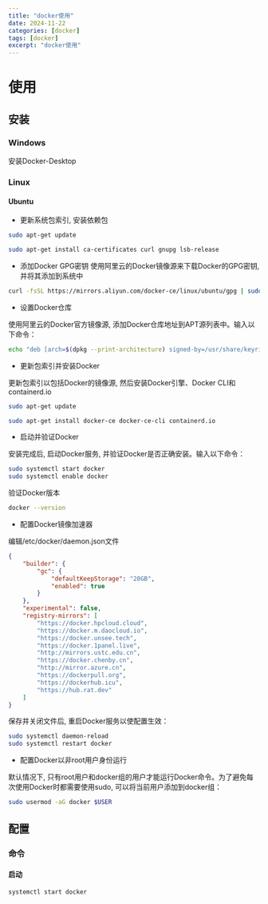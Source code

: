 ```yaml
---
title: "docker使用"
date: 2024-11-22
categories: [docker]
tags: [docker]
excerpt: "docker使用"
---
```


# 使用

## 安装

### Windows

安装Docker-Desktop

### Linux

#### Ubuntu

- 更新系统包索引, 安装依赖包

```sh
sudo apt-get update

sudo apt-get install ca-certificates curl gnupg lsb-release
```

- 添加Docker GPG密钥
使用阿里云的Docker镜像源来下载Docker的GPG密钥, 并将其添加到系统中

```sh
curl -fsSL https://mirrors.aliyun.com/docker-ce/linux/ubuntu/gpg | sudo gpg --dearmor -o /usr/share/keyrings/docker-archive-keyring.gpg
```

- 设置Docker仓库

使用阿里云的Docker官方镜像源, 添加Docker仓库地址到APT源列表中。输入以下命令：

```sh    
echo "deb [arch=$(dpkg --print-architecture) signed-by=/usr/share/keyrings/docker-archive-keyring.gpg] https://mirrors.aliyun.com/docker-ce/linux/ubuntu $(lsb_release -cs) stable" | sudo tee /etc/apt/sources.list.d/docker.list > /dev/null
```

- 更新包索引并安装Docker

更新包索引以包括Docker的镜像源, 然后安装Docker引擎、Docker CLI和containerd.io

```sh
sudo apt-get update

sudo apt-get install docker-ce docker-ce-cli containerd.io
```

- 启动并验证Docker

安装完成后, 启动Docker服务, 并验证Docker是否正确安装。输入以下命令：

```sh
sudo systemctl start docker
sudo systemctl enable docker
```

验证Docker版本

```sh
docker --version
```

- 配置Docker镜像加速器

编辑/etc/docker/daemon.json文件

```json
{
    "builder": {
        "gc": {
            "defaultKeepStorage": "20GB",
            "enabled": true
        }
    },
    "experimental": false,
    "registry-mirrors": [
        "https://docker.hpcloud.cloud",
        "https://docker.m.daocloud.io",
        "https://docker.unsee.tech",
        "https://docker.1panel.live",
        "http://mirrors.ustc.edu.cn",
        "https://docker.chenby.cn",
        "http://mirror.azure.cn",
        "https://dockerpull.org",
        "https://dockerhub.icu",
        "https://hub.rat.dev"
    ]
}
```

保存并关闭文件后, 重启Docker服务以使配置生效：

```sh
sudo systemctl daemon-reload
sudo systemctl restart docker
```

- 配置Docker以非root用户身份运行

默认情况下, 只有root用户和docker组的用户才能运行Docker命令。为了避免每次使用Docker时都需要使用sudo, 可以将当前用户添加到docker组：

```sh
sudo usermod -aG docker $USER
```

## 配置

### 命令

#### 启动

```sh
systemctl start docker
```